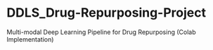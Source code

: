 # DDLS_Drug-Repurposing-Project
Multi-modal Deep Learning Pipeline for Drug Repurposing (Colab Implementation)
